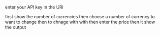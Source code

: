 enter your API key in the URl

first show the number of currencies then choose a number of currency to want to change then to chnage with with then enter the price then it show the output
